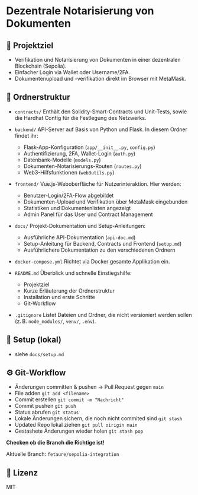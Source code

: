 # Dezentrale Notarisierung von Dokumenten

## 🚀 Projektziel

- Verifikation und Notarisierung von Dokumenten in einer dezentralen Blockchain (Sepolia).
- Einfacher Login via Wallet oder Username/2FA.
- Dokumentenupload und -verifikation direkt im Browser mit MetaMask.

## 📁 Ordnerstruktur

* `contracts/`
  Enthält den Solidity-Smart-Contracts und Unit-Tests, sowie die Hardhat Config für die Festlegung des Netzwerks.

* `backend/`
  API-Server auf Basis von Python und Flask. In diesem Ordner findet ihr:

  * Flask-App-Konfiguration (`app/__init__.py`, `config.py`)
  * Authentifizierung, 2FA, Wallet-Login (`auth.py`)
  * Datenbank-Modelle (`models.py`)
  * Dokumenten-Notarisierungs-Routen (`routes.py`)
  * Web3-Hilfsfunktionen (`web3utils.py`)

* `frontend/`
  Vue.js-Weboberfläche für Nutzerinteraktion. Hier werden:

  * Benutzer-Login/2FA-Flow abgebildet
  * Dokumenten-Upload und Verifikation über MetaMask eingebunden
  * Statistiken und Dokumentenlisten angezeigt
  * Admin Panel für das User und Contract Management

* `docs/`
  Projekt-Dokumentation und Setup-Anleitungen:

  * Ausführliche API-Dokumentation (`api-doc.md`)
  * Setup-Anleitung für Backend, Contracts und Frontend (`setup.md`)
  * Ausführlichere Dokumentation zu den verschiedenen Ordnern

* `docker-compose.yml`
  Richtet via Docker gesamte Applikation ein.

* `README.md`
  Überblick und schnelle Einstiegshilfe:

  * Projektziel
  * Kurze Erläuterung der Ordnerstruktur
  * Installation und erste Schritte
  * Git-Workflow

* `.gitignore`
  Listet Dateien und Ordner, die nicht versioniert werden sollen (z. B. `node_modules/`, `venv/`, `.env`).

## 🔧 Setup (lokal)
- siehe `docs/setup.md`

## ⚙️ Git-Workflow
- Änderungen committen & pushen → Pull Request gegen `main`
- File adden `git add <filename>`
- Commit erstellen `git commit -m "Nachricht"`
- Commit pushen `git push`
- Status abrufen `git status`
- Lokale Änderungen sichern, die noch nicht commited sind `git stash`
- Updated Repo lokal ziehen `git pull oirigin main`
- Gestashete Änderungen wieder holen `git stash pop`

**Checken ob die Branch die Richtige ist!**

Aktuelle Branch: `fetaure/sepolia-integration`

## 📄 Lizenz
MIT

